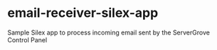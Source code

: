 email-receiver-silex-app
========================

Sample Silex app to process incoming email sent by the ServerGrove Control Panel